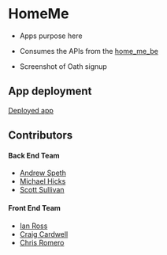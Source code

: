 # HomeMe
+ Apps purpose here
+ Consumes the APIs from the [home_me_be](https://github.com/aspeth/home_me_be)

+ Screenshot of Oath signup

## App deployment
  [Deployed app](https://intense-inlet-36480.herokuapp.com/)

## Contributors
#### Back End Team
* [Andrew Speth](https://github.com/aspeth)
* [Michael Hicks](https://github.com/michaeljhicks)
* [Scott Sullivan](https://github.com/ScottSullivanltd)
#### Front End Team
* [Ian Ross](https://github.com/ross-ian28)
* [Craig Cardwell](https://github.com/Eagerlearn)
* [Chris Romero](https://github.com/CLRM1)

